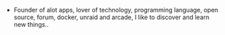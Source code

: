 - Founder of alot apps, lover of technology, programming language, open source, forum, docker, unraid and arcade, I like to discover and learn new things..
  <br>























































































































































